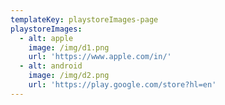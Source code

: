 ```yaml
---
templateKey: playstoreImages-page
playstoreImages:
  - alt: apple
    image: /img/d1.png
    url: 'https://www.apple.com/in/'
  - alt: android
    image: /img/d2.png
    url: 'https://play.google.com/store?hl=en'
---
```


